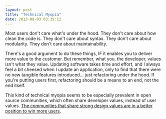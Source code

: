 ```yaml
---
layout: post
title: "Technical Myopia"
date: 2013-08-03 03:39:12
---
```


<p class="p1">
  Most users don't care what's under the hood. They don't care about how clean the code is. They don't care about syntax. They don't care about modularity. They don't care about maintainability.
</p>

<p class="p1">
  There's a good argument to do these things, IF it enables you to deliver more value to the customer. But remember, what you, the developer, values isn't what they value. Updating software takes time and effort, and I always feel a bit cheesed when I update an application, only to find that there were no new tangible features introduced… just refactoring under the hood. If you're putting users first, refactoring should be a means to an end, not the end itself.
</p>

<p class="p1">
  This kind of technical myopia seems to be especially prevalent in open source communities, which often share developer values, instead of user values. <a href="http://bryanbraun.com/2012/10/25/open-source-community-embraces-designers-most-wins"><span class="s1">The communities that share strong design values are in a better position to win more users</span></a>.
</p>